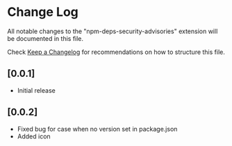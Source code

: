 # Change Log

All notable changes to the "npm-deps-security-advisories" extension will be documented in this file.

Check [Keep a Changelog](http://keepachangelog.com/) for recommendations on how to structure this file.

## [0.0.1]

- Initial release

## [0.0.2]

- Fixed bug for case when no version set in package.json
- Added icon